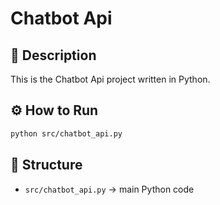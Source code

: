 # Chatbot Api

## 📌 Description
This is the Chatbot Api project written in Python.

## ⚙️ How to Run
```bash
python src/chatbot_api.py
```

## 📂 Structure
- `src/chatbot_api.py` → main Python code

